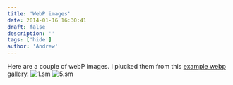 ```yaml
---
title: 'WebP images'
date: 2014-01-16 16:30:41
draft: false
description: ''
tags: ['hide']
author: 'Andrew'
---
```


Here are a couple of webP images. I plucked them from this [example webp gallery](https://developers.google.com/speed/webp/gallery1). ![1.sm](https://big-andy.co.uk/content/uploads/1.sm_.webp) ![5.sm](https://big-andy.co.uk/content/uploads/5.sm_.webp)

